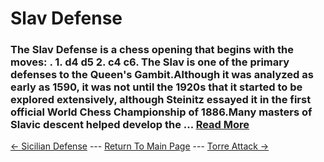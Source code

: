 # Slav Defense

### The Slav Defense is a chess opening that begins with the moves: . 1. d4 d5 2. c4 c6. The Slav is one of the primary defenses to the Queen's Gambit.Although it was analyzed as early as 1590, it was not until the 1920s that it started to be explored extensively, although Steinitz essayed it in the first official World Chess Championship of 1886.Many masters of Slavic descent helped develop the ...  [Read More](https://en.wikipedia.org/wiki/Slav_Defense)

[<- Sicilian Defense](SicilianDefense.md) --- [Return To Main Page](index.md) --- [Torre Attack ->](TorreAttack.md)